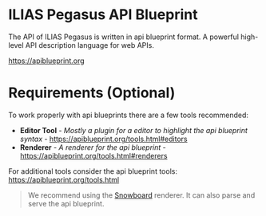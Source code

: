 ILIAS Pegasus API Blueprint
===========================

The API of ILIAS Pegasus is written in api blueprint format. A powerful high-level API description language for web APIs.

<https://apiblueprint.org>

# Requirements (Optional)

To work properly with api blueprints there are a few tools recommended:

* **Editor Tool** - *Mostly a plugin for a editor to highlight the api blueprint syntax* - <https://apiblueprint.org/tools.html#editors>
* **Renderer** - *A renderer for the api blueprint* - <https://apiblueprint.org/tools.html#renderers>

For additional tools consider the api blueprint tools:
<https://apiblueprint.org/tools.html>

> We recommend using the [Snowboard](https://github.com/bukalapak/snowboard) renderer. It can also parse and serve the api blueprint.

